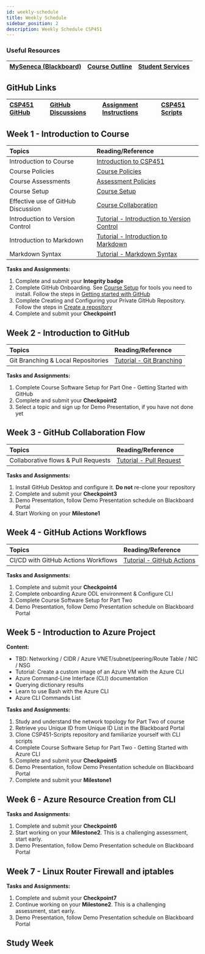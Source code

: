 ```yaml
---
id: weekly-schedule
title: Weekly Schedule 
sidebar_position: 2
description: Weekly Schedule CSP451
---
```


### Useful Resources

| [MySeneca (Blackboard)](https://my.senecacollege.ca/) | [Course Outline](https://apps.senecapolytechnic.ca/ssos/findOutline.do?termCode=08424&subjectCode=CSP451&schoolCode=ITAS) | [Student Services](https://www.senecapolytechnic.ca/about/policies/academics-and-student-services.html) |
| :--- | :--- | :--- |

## GitHub Links

| [CSP451 GitHub](https://github.com/CSP451) | [GitHub Discussions](https://github.com/orgs/CSP451/discussions) | [Assignment Instructions](https://github.com/CSP451/CSP451-ComputerSystemsProject) | [CSP451 Scripts](https://github.com/CSP451/CSP451-Scripts) |
| :--- | :--- | :--- | :--- |

## Week 1 - Introduction to Course

| Topics | Reading/Reference |
| :---  | :---  |
| Introduction to Course | [Introduction to CSP451](./landing-page.md) |
| Course Policies | [Course Policies](./course-info/course-policies.md) |
| Course Assessments |[Assessment Policies](./course-info/assessments.md) |
| Course Setup | [Course Setup](./course-info/course-setup.md) |
| Effective use of GitHub Discussion | [Course Collaboration](./course-info/collaborations.md) |
| Introduction to Version Control| [Tutorial - Introduction to Version Control](./tutorials-github/10-version-control.md) |
| Introduction to Markdown | [Tutorial - Introduction to Markdown](./tutorials-github/13-markdown-intro.md) |
| Markdown Syntax | [Tutorial - Markdown Syntax](./tutorials-github/14-markdown-syntax.md) |


**Tasks and Assignments:**

1. Complete and submit your **Integrity badge**
2. Complete GitHub Onboarding. See [Course Setup](./course-info/course-setup.md) for tools you need to install. Follow the steps in [Getting started with GitHub](./tutorials-github/11-getting-satrted.md)
3. Complete Creating and Configuring your Private GitHub Repository. Follow the steps in [Create a repository](./tutorials-github/12-quickstart-repositories.md)
4. Complete and submit your **Checkpoint1**

## Week 2 - Introduction to GitHub

| Topics | Reading/Reference |
| :--- | :--- |
| Git Branching & Local Repositories | [Tutorial - Git Branching](./tutorials-github/17-git-branching.md) |

**Tasks and Assignments:**

1. Complete Course Software Setup for Part One - Getting Started with GitHub
2. Complete and submit your **Checkpoint2**
3. Select a topic and sign up for Demo Presentation, if you have not done yet

## Week 3 - GitHub Collaboration Flow

| Topics | Reading/Reference |
| :--- | :--- |
| Collaborative flows & Pull Requests | [Tutorial - Pull Request](./tutorials-github/18-code-review-pull-request.md) |

**Tasks and Assignments:**

1. Install GitHub Desktop and configure it. **Do not** re-clone your repository
2. Complete and submit your **Checkpoint3**
3. Demo Presentation, follow Demo Presentation schedule on Blackboard Portal
4. Start Working on your **Milestone1**

## Week 4 - GitHub Actions Workflows

| Topics | Reading/Reference |
| :--- | :--- |
| CI/CD with GitHub Actions Workflows | [Tutorial - GitHub Actions](./tutorials-github/20-github-actions.md) |

**Tasks and Assignments:**

1. Complete and submit your **Checkpoint4**
2. Complete onboarding Azure ODL environment & Configure CLI
3. Complete Course Software Setup for Part Two
4. Demo Presentation, follow Demo Presentation schedule on Blackboard Portal

## Week 5 - Introduction to Azure Project

**Content:**

- TBD: Networking / CIDR / Azure VNET/subnet/peering/Route Table / NIC / NSG 
- Tutorial: Create a custom image of an Azure VM with the Azure CLI
- Azure Command-Line Interface (CLI) documentation
- Querying dictionary results
- Learn to use Bash with the Azure CLI
- Azure CLI Commands List

**Tasks and Assignments:**

1. Study and understand the network topology for Part Two of course
2. Retrieve you Unique ID from Unique ID List in the Blackboard Portal
3. Clone CSP451-Scripts repository and familiarize yourself with CLI scripts
4. Complete Course Software Setup for Part Two - Getting Started with Azure CLI
5. Complete and submit your **Checkpoint5**
6. Demo Presentation, follow Demo Presentation schedule on Blackboard Portal
7. Complete and submit your **Milestone1**

## Week 6 - Azure Resource Creation from CLI

**Tasks and Assignments:**

1. Complete and submit your **Checkpoint6**
2. Start working on your **Milestone2**. This is a challenging assessment, start early.
3. Demo Presentation, follow Demo Presentation schedule on Blackboard Portal

## Week 7 - Linux Router Firewall and iptables

**Tasks and Assignments:**

1. Complete and submit your **Checkpoint7**
2. Continue working on your **Milestone2**. This is a challenging assessment, start early.
3. Demo Presentation, follow Demo Presentation schedule on Blackboard Portal

## Study Week
